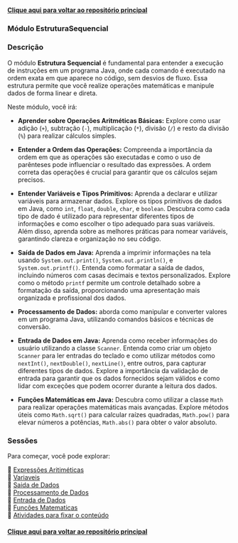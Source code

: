 #### [Clique aqui para voltar ao repositório principal](https://github.com/gabrielmelim/JAVA)
### Módulo EstruturaSequencial

### Descrição

O módulo **Estrutura Sequencial** é fundamental para entender a execução de instruções em um programa Java, onde cada comando é executado na ordem exata em que aparece no código, sem desvios de fluxo. Essa estrutura permite que você realize operações matemáticas e manipule dados de forma linear e direta.

Neste módulo, você irá:

- **Aprender sobre Operações Aritméticas Básicas:** Explore como usar adição (`+`), subtração (`-`), multiplicação (`*`), divisão (`/`) e resto da divisão (`%`) para realizar cálculos simples.
  
- **Entender a Ordem das Operações:** Compreenda a importância da ordem em que as operações são executadas e como o uso de parênteses pode influenciar o resultado das expressões. A ordem correta das operações é crucial para garantir que os cálculos sejam precisos.

- **Entender Variáveis e Tipos Primitivos:** Aprenda a declarar e utilizar variáveis para armazenar dados. Explore os tipos primitivos de dados em Java, como `int`, `float`, `double`, `char`, e `boolean`. Descubra como cada tipo de dado é utilizado para representar diferentes tipos de informações e como escolher o tipo adequado para suas variáveis. Além disso, aprenda sobre as melhores práticas para nomear variáveis, garantindo clareza e organização no seu código.
  
- **Saída de Dados em Java:** Aprenda a imprimir informações na tela usando `System.out.print()`, `System.out.println()`, e `System.out.printf()`. Entenda como formatar a saída de dados, incluindo números com casas decimais e textos personalizados. Explore como o método `printf` permite um controle detalhado sobre a formatação da saída, proporcionando uma apresentação mais organizada e profissional dos dados.

- **Processamento de Dados:** aborda como manipular e converter valores em um programa Java, utilizando comandos básicos e técnicas de conversão.

- **Entrada de Dados em Java:** Aprenda como receber informações do usuário utilizando a classe `Scanner`. Entenda como criar um objeto `Scanner` para ler entradas do teclado e como utilizar métodos como `nextInt()`, `nextDouble()`, `nextLine()`, entre outros, para capturar diferentes tipos de dados. Explore a importância da validação de entrada para garantir que os dados fornecidos sejam válidos e como lidar com exceções que podem ocorrer durante a leitura dos dados.

- **Funções Matemáticas em Java:** Descubra como utilizar a classe `Math` para realizar operações matemáticas mais avançadas. Explore métodos úteis como `Math.sqrt()` para calcular raízes quadradas, `Math.pow()` para elevar números a potências, `Math.abs()` para obter o valor absoluto.

### Sessões

Para começar, você pode explorar:

📁 [Expressões Aritiméticas](https://github.com/gabrielmelim/JAVA/tree/EstruturaSequencial/Java/docs/Express%C3%B5es%20Aritm%C3%A9ticas)
<br>
📁 [Variaveis](https://github.com/gabrielmelim/JAVA/tree/EstruturaSequencial/Java/docs/TiposBasicosVariaveis)
<br>
📁 [Saida de Dados](https://github.com/gabrielmelim/JAVA/tree/EstruturaSequencial/Java/docs/SaidaDeDados)
<br>
📁 [Processamento de Dados](https://github.com/gabrielmelim/JAVA/tree/EstruturaSequencial/Java/docs/ProcessamentoDeDados)
<br>
📁 [Entrada de Dados](https://github.com/gabrielmelim/JAVA/tree/EstruturaSequencial/Java/docs/EntradaDeDados)
<br>
📁 [Funcões Matematicas](https://github.com/gabrielmelim/JAVA/tree/EstruturaSequencial/Java/docs/FuncoesMatematicas)
<br>
📁 [Atividades para fixar o conteúdo](https://github.com/gabrielmelim/JAVA/tree/EstruturaSequencial/Java/docs/ExerciciosDeFixa%C3%A7%C3%A3oFimModulo)





#### [Clique aqui para voltar ao repositório principal](https://github.com/gabrielmelim/JAVA)
